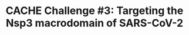 ---
title: "CACHE Challenge #3: Targeting the Nsp3 macrodomain of SARS-CoV-2"
authors: "Herasymenko O, Silva M, **Correy GJ**, Abu-Saleh AAA, Ackloo S, Arrowsmith C, Ban F, Beck H, Bishop KP, Bohórquez HJ, Bolotokova A, Breznik M, Chau I, Chen Y, Cherkasov A, Dehaen W, Della Corte D, Denzinger K, Edfeldt K, Edwards A, Fayne D, Gentile F, Gibson E, Gokdemir O, Irwin J, Gunnarsson A, Günther J, Halborg Jensen J, Harding RJ, Hillisch A, Hoffer L, Hogner A, Hutchinson A, Kandwal S, Karlova A, Kozakov D, Lee J, Lee S, Lessel U, Liu S, Liu X, Loppnau P, Meiler J, Moretti R, Moroz YS, Muvva C, Oprea TI, Paige B, Pandit A, Park K, Poda G, Protopopov MV, Pütter V, Ravichandran R, Rognan D, Rosta E, Sabnis Y, Scott T, Seitova A, Sindt F, Song M, Steinmann C, Stevens R, Talagayev V, Tararina VV, Tarkhanova O, Tingey D, Trant J, Treleaven D, Tropsha A, Walters P, Wells J, Westermaier Y, Wolber G, Wortmann L, Zheng S, **Fraser JS**, Schapira M"
# journal: ""
pub_date: "2025-10-01"
image: "/static/img/pub/2025_herasymenko.jpg"
# pmid: #""
# pmcid: #""
chemrxiv: "2025-d1v7v"
# pdf: ""
pdbs:
  - "7HPI"
  - "7HPJ"
  - "7HPK"
  - "7HPL"
  - "7HPM"
  - "7HPN"
  - "7HPO"
  - "7HPP"
  - "7HPQ"
  - "7HPR"
  - "7HPS"
  - "7HPT"
  - "7HPU"
  - "7HPV"
  - "7HPW"
  - "7HPX"
  - "7HPY"
  - "7HPZ"
  - "7HQ0"
  - "7HQ1"
  - "7HQ2"
  - "7HQ3"
  - "7HQ4"
  - "7HQ5"
  - "7HQ6"
  - "7HQ7"
  - "7HQ8"
  - "7HQ9"
  - "7HQA"
  - "7HQB"
  - "7HQC"
  - "7HQD"
  - "7HQE"
  - "7HQF"
  - "7HQG"
  - "7HQH"
  - "7HQI"
  - "7HQJ"
  - "7HQK"
  - "7HQL"
  - "7HQM"
  - "7HQN"
  - "7HQO"
  - "7HQP"
links:
  - name: "CACHE Challenge #3"
    url: "https://cache-challenge.org/challenges/finding-ligands-targeting-the-macrodomain-of-sars-cov-2-nsp3"
  - name: "SGC Toronto"
    url: "https://www.thesgc.org/"
---